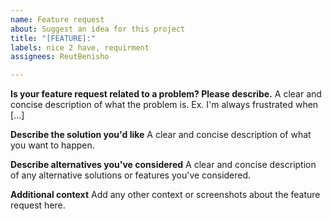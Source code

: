 ```yaml
---
name: Feature request
about: Suggest an idea for this project
title: "[FEATURE]:"
labels: nice 2 have, requirment
assignees: ReutBenisho

---
```


**Is your feature request related to a problem? Please describe.**
A clear and concise description of what the problem is. Ex. I'm always frustrated when [...]

**Describe the solution you'd like**
A clear and concise description of what you want to happen.

**Describe alternatives you've considered**
A clear and concise description of any alternative solutions or features you've considered.

**Additional context**
Add any other context or screenshots about the feature request here.
